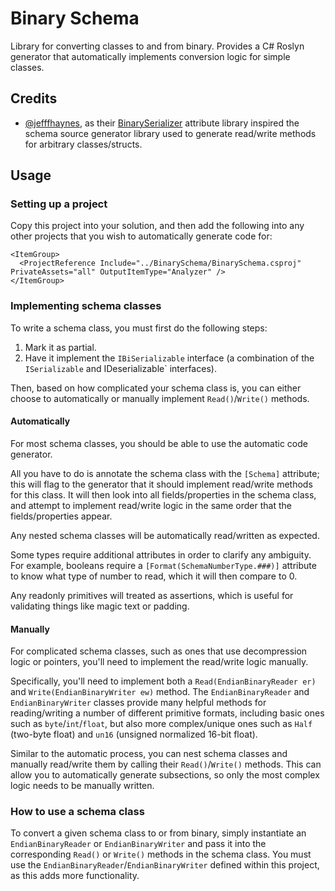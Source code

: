 # Binary Schema

Library for converting classes to and from binary. Provides a C# Roslyn generator that automatically implements conversion logic for simple classes.

## Credits

- [@jefffhaynes](https://github.com/jefffhaynes), as their [BinarySerializer](https://github.com/jefffhaynes/BinarySerializer) attribute library inspired the schema source generator library used to generate read/write methods for arbitrary classes/structs.

## Usage

### Setting up a project

Copy this project into your solution, and then add the following into any other projects that you wish to automatically generate code for:

```
<ItemGroup>
  <ProjectReference Include="../BinarySchema/BinarySchema.csproj" PrivateAssets="all" OutputItemType="Analyzer" />
</ItemGroup>
```

### Implementing schema classes

To write a schema class, you must first do the following steps:
1) Mark it as partial.
1) Have it implement the `IBiSerializable` interface (a combination of the `ISerializable` and IDeserializable` interfaces).

Then, based on how complicated your schema class is, you can either choose to automatically or manually implement `Read()`/`Write()` methods.

#### Automatically

For most schema classes, you should be able to use the automatic code generator.

All you have to do is annotate the schema class with the `[Schema]` attribute; this will flag to the generator that it should implement read/write methods for this class.
It will then look into all fields/properties in the schema class, and attempt to implement read/write logic in the same order that the fields/properties appear.

Any nested schema classes will be automatically read/written as expected.

Some types require additional attributes in order to clarify any ambiguity.
For example, booleans require a `[Format(SchemaNumberType.###)]` attribute to know what type of number to read, which it will then compare to 0.

Any readonly primitives will treated as assertions, which is useful for validating things like magic text or padding.

#### Manually

For complicated schema classes, such as ones that use decompression logic or pointers, you'll need to implement the read/write logic manually.

Specifically, you'll need to implement both a `Read(EndianBinaryReader er)` and `Write(EndianBinaryWriter ew)` method.
The `EndianBinaryReader` and `EndianBinaryWriter` classes provide many helpful methods for reading/writing a number of different primitive formats, including basic ones such as `byte`/`int`/`float`, but also more complex/unique ones such as `Half` (two-byte float) and `un16` (unsigned normalized 16-bit float).

Similar to the automatic process, you can nest schema classes and manually read/write them by calling their `Read()`/`Write()` methods. 
This can allow you to automatically generate subsections, so only the most complex logic needs to be manually written.

### How to use a schema class

To convert a given schema class to or from binary, simply instantiate an `EndianBinaryReader` or `EndianBinaryWriter` and pass it into the corresponding `Read()` or `Write()` methods in the schema class. 
You must use the `EndianBinaryReader`/`EndianBinaryWriter` defined within this project, as this adds more functionality.
